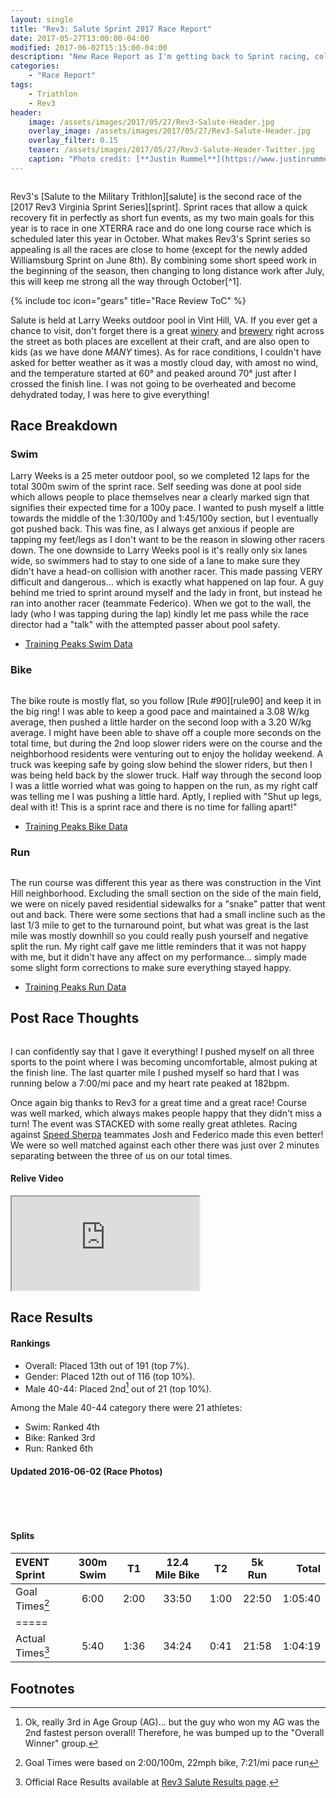 ```yaml
---
layout: single
title: "Rev3: Salute Sprint 2017 Race Report"
date: 2017-05-27T13:00:00-04:00
modified: 2017-06-02T15:15:00-04:00
description: "New Race Report as I'm getting back to Sprint racing, collecting more hardware, all for the Rev3 VA Sprint Series!"
categories:
    - "Race Report"
tags:
    - Triathlon
    - Rev3
header:
    image: /assets/images/2017/05/27/Rev3-Salute-Header.jpg            # Twitter (use 'overlay_image')
    overlay_image: /assets/images/2017/05/27/Rev3-Salute-Header.jpg    # Article header at 2048x768
    overlay_filter: 0.15
    teaser: /assets/images/2017/05/27/Rev3-Salute-Header-Twitter.jpg   # Shrink image to 575x216
    caption: "Photo credit: [**Justin Rummel**](https://www.justinrummel.com)"
---
```


<p class="align-left"><a href="{{ site.url }}/assets/images/2017/05/27/Rev3-Salute-LG-2.jpg"><img src="{{ site.url }}/assets/images/2017/05/27/Rev3-Salute-SM-2.jpg" alt="" /></a></p>Rev3's [Salute to the Military Trithlon][salute] is the second race of the [2017 Rev3 Virginia Sprint Series][sprint].  Sprint races that allow a quick recovery fit in perfectly as short fun events, as my two main goals for this year is to race in one XTERRA race and do one long course race which is scheduled later this year in October.  What makes Rev3's Sprint series so appealing is all the races are close to home (except for the newly added Williamsburg Sprint on June 8th).  By combining some short speed work in the beginning of the season, then changing to long distance work after July, this will keep me strong all the way through October[^1].

<!-- Table of Contents -->
{% include toc icon="gears" title="Race Review ToC" %}

Salute is held at Larry Weeks outdoor pool in Vint Hill, VA.  If you ever get a chance to visit, don't forget there is a great [winery][wine] and [brewery][beer] right across the street as both places are excellent at their craft, and are also open to kids (as we have done *MANY* times).  As for race conditions, I couldn't have asked for better weather as it was a mostly cloud day, with amost no wind, and the temperature started at 60&deg; and peaked around 70&deg; just after I crossed the finish line.  I was not going to be overheated and become dehydrated today, I was here to give everything!


Race Breakdown
---

### Swim

Larry Weeks is a 25 meter outdoor pool, so we completed 12 laps for the total 300m swim of the sprint race.  Self seeding was done at pool side which allows people to place themselves near a clearly marked sign that signifies their expected time for a 100y pace.  I wanted to push myself a little towards the middle of the 1:30/100y and 1:45/100y section, but I eventually got pushed back.  This was fine, as I always get anxious if people are tapping my feet/legs as I don't want to be the reason in slowing other racers down.  The one downside to Larry Weeks pool is it's really only six lanes wide, so swimmers had to stay to one side of a lane to make sure they didn't have a head-on collision with another racer.  This made passing VERY difficult and dangerous... which is exactly what happened on lap four.  A guy behind me tried to sprint around myself and the lady in front, but instead he ran into another racer (teammate Federico).  When we got to the wall, the lady (who I was tapping during the lap) kindly let me pass while the race director had a "talk" with the attempted passer about pool safety.

- [Training Peaks Swim Data](http://tpks.ws/yYliI)

### Bike

<p class="align-right"><a href="{{ site.url }}/assets/images/2017/05/27/Rev3-Salute-LG-1.jpg"><img src="{{ site.url }}/assets/images/2017/05/27/Rev3-Salute-SM-1.jpg" alt="" /></a></p>The bike route is mostly flat, so you follow [Rule #90][rule90] and keep it in the big ring!  I was able to keep a good pace and maintained a 3.08 W/kg average, then pushed a little harder on the second loop with a 3.20 W/kg average.  I might have been able to shave off a couple more seconds on the total time, but during the 2nd loop slower riders were on the course and the neighborhood residents were venturing out to enjoy the holiday weekend.  A truck was keeping safe by going slow behind the slower riders, but then I was being held back by the slower truck.  Half way through the second loop I was a little worried what was going to happen on the run, as my right calf was telling me I was pushing a little hard.  Aptly, I replied with "Shut up legs, deal with it!  This is a sprint race and there is no time for falling apart!"

<!--
#### Strava Ride Activity
<div class="embed-container embed-container-16x9">
    <iframe src='https://www.strava.com/activities/1007920001/embed/169fecf4b6100f1f9cb18a0a1c734b3d096dd7fc' scrolling='no' webkitAllowFullScreen mozallowfullscreen allowFullScreen></iframe>
</div>
-->

- [Training Peaks Bike Data](http://tpks.ws/5wjkn)

### Run

<p class="align-left"><a href="{{ site.url }}/assets/images/2017/05/27/Rev3-Salute-LG-4.jpg"><img src="{{ site.url }}/assets/images/2017/05/27/Rev3-Salute-SM-4.jpg" alt="" /></a></p>The run course was different this year as there was construction in the Vint Hill neighborhood.  Excluding the small section on the side of the main field, we were on nicely paved residential sidewalks for a "snake" patter that went out and back.  There were some sections that had a small incline such as the last 1/3 mile to get to the turnaround point, but what was great is the last mile was mostly downhill so you could really push yourself and negative split the run.  My right calf gave me little reminders that it was not happy with me, but it didn't have any affect on my performance... simply made some slight form corrections to make sure everything stayed happy.

<!--
#### Strava Run Activity
<div class="embed-container embed-container-16x9">
    <iframe src='https://www.strava.com/activities/1007919960/embed/8f621625419d05dc31f2a322a7553d686fd38e11' scrolling='no' webkitAllowFullScreen mozallowfullscreen allowFullScreen></iframe>
</div>
-->

- [Training Peaks Run Data](http://tpks.ws/pJPdK)


Post Race Thoughts
---

<p class="align-right"><a href="{{ site.url }}/assets/images/2017/05/27/Rev3-Salute-LG-5.jpg"><img src="{{ site.url }}/assets/images/2017/05/27/Rev3-Salute-SM-5.jpg" alt="" /></a></p>I can confidently say that I gave it everything!  I pushed myself on all three sports to the point where I was becoming uncomfortable, almost puking at the finish line.  The last quarter mile I pushed myself so hard that I was running below a 7:00/mi pace and my heart rate peaked at 182bpm.

Once again big thanks to Rev3 for a great time and a great race!  Course was well marked, which always makes people happy that they didn't miss a turn!  The event was STACKED with some really great athletes.  Racing against [Speed Sherpa][ss] teammates Josh and Federico made this even better!  We were so well matched against each other there was just over 2 minutes separating between the three of us on our total times.

#### Relive Video
<div class="embed-container embed-container-16x9">
    <iframe src='https://www.relive.cc/view/1007920001/embed?x-ref=sc' scrolling='no' webkitAllowFullScreen mozallowfullscreen allowFullScreen></iframe>
</div>


Race Results
---

#### Rankings

- Overall: Placed 13th out of 191 (top 7%).
- Gender: Placed 12th out of 116 (top 10%).
- Male 40-44: Placed 2nd[^2] out of 21 (top 10%).

Among the Male 40-44 category there were 21 athletes:

- Swim: Ranked 4th
- Bike: Ranked 3rd
- Run: Ranked 6th


#### Updated 2016-06-02 (Race Photos)

<figure class="fourth">
<a href="{{ site.url }}/assets/images/2017/05/27/Salute/141381-038-035h.jpg"><img src="{{ site.url }}/assets/images/2017/05/27/Salute/141381-038-035t.jpg" alt="" /></a>
<a href="{{ site.url }}/assets/images/2017/05/27/Salute/141381-038-036h.jpg"><img src="{{ site.url }}/assets/images/2017/05/27/Salute/141381-038-036t.jpg" alt="" /></a>
<a href="{{ site.url }}/assets/images/2017/05/27/Salute/141381-039-001h.jpg"><img src="{{ site.url }}/assets/images/2017/05/27/Salute/141381-039-001t.jpg" alt="" /></a>
<a href="{{ site.url }}/assets/images/2017/05/27/Salute/141381-042-007h.jpg"><img src="{{ site.url }}/assets/images/2017/05/27/Salute/141381-042-007t.jpg" alt="" /></a>
</figure>
<figure class="fourth">
<a href="{{ site.url }}/assets/images/2017/05/27/Salute/141381-042-018h.jpg"><img src="{{ site.url }}/assets/images/2017/05/27/Salute/141381-042-018t.jpg" alt="" /></a>
<a href="{{ site.url }}/assets/images/2017/05/27/Salute/141381-042-029h.jpg"><img src="{{ site.url }}/assets/images/2017/05/27/Salute/141381-042-029t.jpg" alt="" /></a>
<a href="{{ site.url }}/assets/images/2017/05/27/Salute/141381-043-004h.jpg"><img src="{{ site.url }}/assets/images/2017/05/27/Salute/141381-043-004t.jpg" alt="" /></a>
<a href="{{ site.url }}/assets/images/2017/05/27/Salute/141381-012-003h.jpg"><img src="{{ site.url }}/assets/images/2017/05/27/Salute/141381-012-003t.jpg" alt="" /></a>
</figure>


#### Splits

| EVENT Sprint       | 300m Swim    | T1   | 12.4 Mile Bike | T2   | 5k Run   | Total       |
|:-------------------|:------------:|:----:|:--------------:|:----:|:--------:|------------:|
| Goal Times[^3]     | 6:00         | 2:00 | 33:50          | 1:00 | 22:50    | 1:05:40     |
|=====
| Actual Times[^4]   | 5:40         | 1:36 | 34:24          | 0:41 | 21:58    | 1:04:19     |


Footnotes
---

[^1]: I've noticed a trend that I get tired of training/racing in September.  This year will be a mental challenge along with a physical challenge.
[^2]: Ok, really 3rd in Age Group (AG)... but the guy who won my AG was the 2nd fastest person overall!  Therefore, he was bumped up to the "Overall Winner" group.
[^3]: Goal Times were based on 2:00/100m, 22mph bike, 7:21/mi pace run
[^4]: Official Race Results available at [Rev3 Salute Results page][event_results].

[salute]: http://rev3tri.com/salute-tri/
[sprint]: http://rev3tri.com/#series-events
[wine]: http://www.vinthillcraftwinery.com
[beer]: https://www.oldbusthead.com
[rule90]: http://www.velominati.com/the-rules/#90
[ss]: http://www.speedsherpa.com
[event_results]: http://timing.rev3tri.com/mobile/athlete-results/E7B90FB8-12FD-4BE5-BE80-23AF221CC82A/1/144
